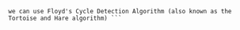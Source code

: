 ``` To detect a loop in a linked list, 
we can use Floyd's Cycle Detection Algorithm (also known as the Tortoise and Hare algorithm) ```
